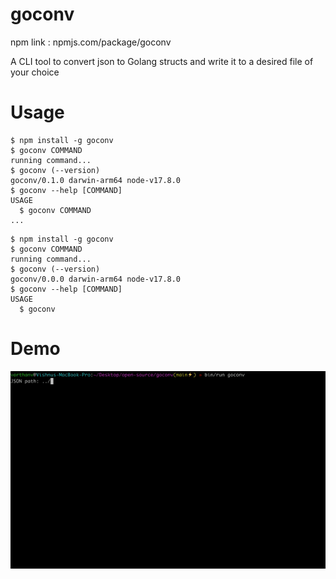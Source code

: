 # goconv

npm link : npmjs.com/package/goconv

A CLI tool to convert json to Golang structs and write it to a desired file of your choice

# Usage
<!-- usage -->
```sh-session
$ npm install -g goconv
$ goconv COMMAND
running command...
$ goconv (--version)
goconv/0.1.0 darwin-arm64 node-v17.8.0
$ goconv --help [COMMAND]
USAGE
  $ goconv COMMAND
...
```
<!-- usagestop -->
```sh-session
$ npm install -g goconv
$ goconv COMMAND
running command...
$ goconv (--version)
goconv/0.0.0 darwin-arm64 node-v17.8.0
$ goconv --help [COMMAND]
USAGE
  $ goconv
```

# Demo

![Demo gif](./demo.gif)
